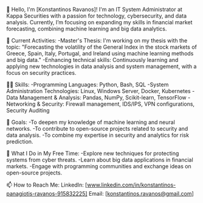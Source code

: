 👋 Hello, I'm [Kοnstantinos Ravanos]!
I'm an IT System Administrator at Kappa Securities with a passion for technology, cybersecurity, and data analysis. Currently, I’m focusing on expanding my skills in financial market forecasting, combining machine learning and big data analytics.

🔭 Current Activities:
-Master's Thesis: I'm working on my thesis with the topic: "Forecasting the volatility of the General Index in the stock markets of Greece, Spain, Italy, Portugal, and Ireland using machine learning methods and big data."
-Enhancing technical skills: Continuously learning and applying new technologies in data analysis and system management, with a focus on security practices.

👨‍💻 Skills:
-Programming Languages: Python, Bash, SQL
-System Administration Technologies: Linux, Windows Server, Docker, Kubernetes
-Data Management & Analysis: Pandas, NumPy, Scikit-learn, TensorFlow
-Networking & Security: Firewall management, IDS/IPS, VPN configurations, Security Auditing

🌱 Goals:
-To deepen my knowledge of machine learning and neural networks.
-To contribute to open-source projects related to security and data analysis.
-To combine my expertise in security and analytics for risk prediction.

🚀 What I Do in My Free Time:
-Explore new techniques for protecting systems from cyber threats.
-Learn about big data applications in financial markets.
-Engage with programming communities and exchange ideas on open-source projects.

📫 How to Reach Me:
LinkedIn: [www.linkedin.com/in/konstantinos-panagiotis-ravanos-915832225]
Email: [konstantinos.ravanos@gmail.com]
